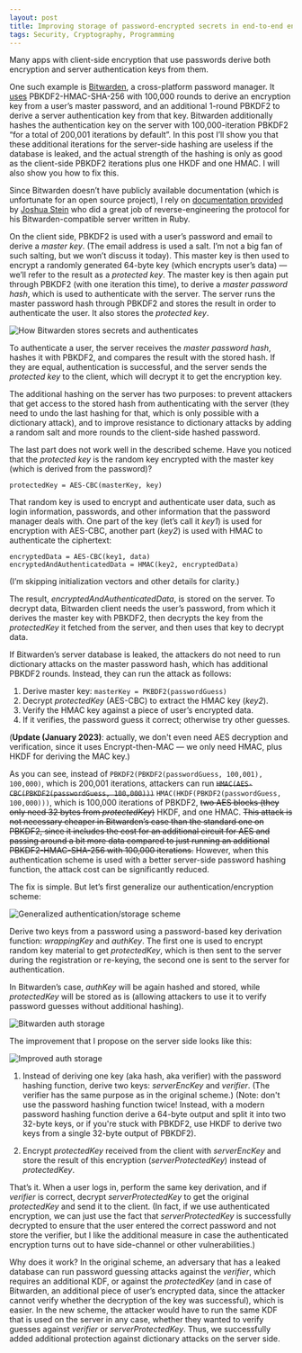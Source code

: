 ```yaml
---
layout: post
title: Improving storage of password-encrypted secrets in end-to-end encrypted apps
tags: Security, Cryptography, Programming
---
```


Many apps with client-side encryption that use passwords derive both encryption and server authentication keys from them.

One such example is [Bitwarden](https://bitwarden.com), a cross-platform password manager. It [uses](https://bitwarden.com/help/article/what-encryption-is-used/) PBKDF2-HMAC-SHA-256 with 100,000 rounds to derive an encryption key from a user’s master password, and an additional 1-round PBKDF2 to derive a server authentication key from that key. Bitwarden additionally hashes the authentication key on the server with 100,000-iteration PBKDF2 “for a total of 200,001 iterations by default”. In this post I’ll show you that these additional iterations for the server-side hashing are useless if the database is leaked, and the actual strength of the hashing is only as good as the client-side PBKDF2 iterations plus one HKDF and one HMAC. I will also show you how to fix this.

Since Bitwarden doesn’t have publicly available documentation (which is unfortunate for an open source project), I rely on [documentation provided](https://github.com/jcs/rubywarden/blob/master/API.md) by [Joshua Stein](https://twitter.com/jcs) who did a great job of reverse-engineering the protocol for his Bitwarden-compatible server written in Ruby.

On the client side, PBKDF2 is used with a user’s password and email to derive a _master key_. (The email address is used a salt. I’m not a big fan of such salting, but we won’t discuss it today). This master key is then used to encrypt a randomly generated 64-byte key (which encrypts user’s data) — we’ll refer to the result as a _protected key_. The master key is then again put through PBKDF2 (with one iteration this time), to derive a _master password hash_, which is used to authenticate with the server. The server runs the master password hash through PBKDF2 and stores the result in order to authenticate the user. It also stores the _protected key_.

![How Bitwarden stores secrets and authenticates](/img/2020/bitwarden_storage_scheme.webp)

To authenticate a user, the server receives the _master password hash_, hashes it with PBKDF2, and compares the result with the stored hash. If they are equal, authentication is successful, and the server sends the _protected key_ to the client, which will decrypt it to get the encryption key.

The additional hashing on the server has two purposes: to prevent attackers that get access to the stored hash from authenticating with the server (they need to undo the last hashing for that, which is only possible with a dictionary attack), and to improve resistance to dictionary attacks by adding a random salt and more rounds to the client-side hashed password.

The last part does not work well in the described scheme. Have you noticed that the _protected key_ is the random key encrypted with the master key (which is derived from the password)?

    protectedKey = AES-CBC(masterKey, key)

That random key is used to encrypt and authenticate user data, such as login information, passwords, and other information that the password manager deals with. One part of the key (let’s call it _key1_) is used for encryption with AES-CBC, another part (_key2_) is used with HMAC to authenticate the ciphertext:

    encryptedData = AES-CBC(key1, data)
    encryptedAndAuthenticatedData = HMAC(key2, encryptedData)

(I’m skipping initialization vectors and other details for clarity.)

The result, _encryptedAndAuthenticatedData_, is stored on the server. To decrypt data, Bitwarden client needs the user’s password, from which it derives the master key with PBKDF2, then decrypts the key from the _protectedKey_ it fetched from the server, and then uses that key to decrypt data.

If Bitwarden’s server database is leaked, the attackers do not need to run dictionary attacks on the master password hash, which has additional PBKDF2 rounds. Instead, they can run the attack as follows:

1.  Derive master key: `masterKey = PKBDF2(passwordGuess)`
2.  Decrypt _protectedKey_ (AES-CBC) to extract the HMAC key (_key2_).
3.  Verify the HMAC key against a piece of user’s encrypted data.
4.  If it verifies, the password guess it correct; otherwise try other guesses.

(**Update (January 2023)**: actually, we don't even need AES decryption and verification, since it uses Encrypt-then-MAC — we only need HMAC, plus HKDF for deriving the MAC key.)

As you can see, instead of `PBKDF2(PBKDF2(passwordGuess, 100,001), 100,000)`, which is 200,001 iterations, attackers can run ~~`HMAC(AES-CBC(PBKDF2(passwordGuess, 100,000)))`~~ `HMAC(HKDF(PBKDF2(passwordGuess, 100,000)))`, which is 100,000 iterations of PBKDF2, ~~two AES blocks (they only need 32 bytes from _protectedKey_)~~ HKDF, and one HMAC. ~~This attack is not necessary cheaper in Bitwarden’s case than the standard one on PBKDF2, since it includes the cost for an additional circuit for AES and passing around a bit more data compared to just running an additional PBKDF2-HMAC-SHA-256 with 100,000 iterations.~~ However, when this authentication scheme is used with a better server-side password hashing function, the attack cost can be significantly reduced.

The fix is simple. But let’s first generalize our authentication/encryption scheme:

![Generalized authentication/storage scheme](/img/2020/generalized_auth_storage_scheme.webp)

Derive two keys from a password using a password-based key derivation function: _wrappingKey_ and _authKey_. The first one is used to encrypt random key material to get _protectedKey_, which is then sent to the server during the registration or re-keying, the second one is sent to the server for authentication.

In Bitwarden’s case, _authKey_ will be again hashed and stored, while _protectedKey_ will be stored as is (allowing attackers to use it to verify password guesses without additional hashing).

![Bitwarden auth storage](/img/2020/bitwarden_auth_storage.webp)

The improvement that I propose on the server side looks like this:

![Improved auth storage](/img/2020/improved_auth_storage.webp)

1.  Instead of deriving one key (aka hash, aka verifier) with the password hashing function, derive two keys: _serverEncKey_ and _verifier_. (The verifier has the same purpose as in the original scheme.)
(Note: don't use the password hashing function twice! Instead, with a modern password hashing function derive a 64-byte output and split it into two 32-byte keys, or if you're stuck with PBKDF2, use HKDF to derive two keys from a single 32-byte output of PBKDF2).

2.  Encrypt _protectedKey_ received from the client with _serverEncKey_ and store the result of this encryption (_serverProtectedKey_) instead of _protectedKey_.

That’s it. When a user logs in, perform the same key derivation, and if _verifier_ is correct, decrypt _serverProtectedKey_ to get the original _protectedKey_ and send it to the client. (In fact, if we use authenticated encryption, we can just use the fact that _serverProtectedKey_ is successfully decrypted to ensure that the user entered the correct password and not store the verifier, but I like the additional measure in case the authenticated encryption turns out to have side-channel or other vulnerabilities.)

Why does it work? In the original scheme, an adversary that has a leaked database can run password guessing attacks against the _verifier_, which requires an additional KDF, or against the _protectedKey_ (and in case of Bitwarden, an additional piece of user’s encrypted data, since the attacker cannot verify whether the decryption of the key was successful), which is easier. In the new scheme, the attacker would have to run the same KDF that is used on the server in any case, whether they wanted to verify guesses against _verifier_ or _serverProtectedKey_. Thus, we successfully added additional protection against dictionary attacks on the server side.

